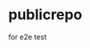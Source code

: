 # publicrepo
for e2e test
















































































































































































































































































































































































































































































































































































































































































































































































































































































































































































































































































































































































































































































































































































































































































































































































































































































































































































































































































































































































































































































































































































































































































































































































































































































































































































































